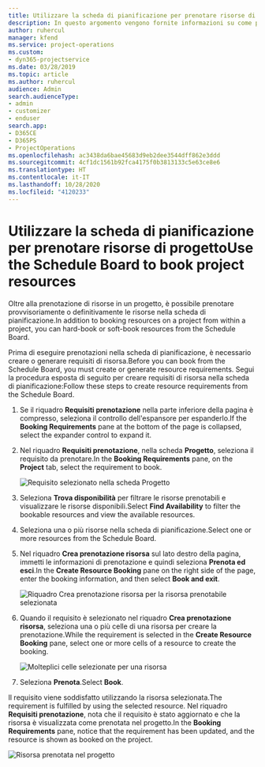 ```yaml
---
title: Utilizzare la scheda di pianificazione per prenotare risorse di progetto
description: In questo argomento vengono fornite informazioni su come prenotare le risorse.
author: ruhercul
manager: kfend
ms.service: project-operations
ms.custom:
- dyn365-projectservice
ms.date: 03/28/2019
ms.topic: article
ms.author: ruhercul
audience: Admin
search.audienceType:
- admin
- customizer
- enduser
search.app:
- D365CE
- D365PS
- ProjectOperations
ms.openlocfilehash: ac3438da6bae45683d9eb2dee3544dff862e3ddd
ms.sourcegitcommit: 4cf1dc1561b92fca4175f0b3813133c5e63ce8e6
ms.translationtype: HT
ms.contentlocale: it-IT
ms.lasthandoff: 10/28/2020
ms.locfileid: "4120233"
---
```

# <a name="use-the-schedule-board-to-book-project-resources"></a><span data-ttu-id="6dfc1-103">Utilizzare la scheda di pianificazione per prenotare risorse di progetto</span><span class="sxs-lookup"><span data-stu-id="6dfc1-103">Use the Schedule Board to book project resources</span></span>

<span data-ttu-id="6dfc1-104">Oltre alla prenotazione di risorse in un progetto, è possibile prenotare provvisoriamente o definitivamente le risorse nella scheda di pianificazione.</span><span class="sxs-lookup"><span data-stu-id="6dfc1-104">In addition to booking resources on a project from within a project, you can hard-book or soft-book resources from the Schedule Board.</span></span>

<span data-ttu-id="6dfc1-105">Prima di eseguire prenotazioni nella scheda di pianificazione, è necessario creare o generare requisiti di risorsa.</span><span class="sxs-lookup"><span data-stu-id="6dfc1-105">Before you can book from the Schedule Board, you must create or generate resource requirements.</span></span> <span data-ttu-id="6dfc1-106">Segui la procedura esposta di seguito per creare requisiti di risorsa nella scheda di pianificazione:</span><span class="sxs-lookup"><span data-stu-id="6dfc1-106">Follow these steps to create resource requirements from the Schedule Board.</span></span>

1. <span data-ttu-id="6dfc1-107">Se il riquadro **Requisiti prenotazione** nella parte inferiore della pagina è compresso, seleziona il controllo dell'espansore per espanderlo.</span><span class="sxs-lookup"><span data-stu-id="6dfc1-107">If the **Booking Requirements** pane at the bottom of the page is collapsed, select the expander control to expand it.</span></span>
2. <span data-ttu-id="6dfc1-108">Nel riquadro **Requisiti prenotazione**, nella scheda **Progetto**, seleziona il requisito da prenotare.</span><span class="sxs-lookup"><span data-stu-id="6dfc1-108">In the **Booking Requirements** pane, on the **Project** tab, select the requirement to book.</span></span>

    ![Requisito selezionato nella scheda Progetto](media/Resource-Management-image73.png)

3. <span data-ttu-id="6dfc1-110">Seleziona **Trova disponibilità** per filtrare le risorse prenotabili e visualizzare le risorse disponibili.</span><span class="sxs-lookup"><span data-stu-id="6dfc1-110">Select **Find Availability** to filter the bookable resources and view the available resources.</span></span> 
4. <span data-ttu-id="6dfc1-111">Seleziona una o più risorse nella scheda di pianificazione.</span><span class="sxs-lookup"><span data-stu-id="6dfc1-111">Select one or more resources from the Schedule Board.</span></span> 
5. <span data-ttu-id="6dfc1-112">Nel riquadro **Crea prenotazione risorsa** sul lato destro della pagina, immetti le informazioni di prenotazione e quindi seleziona **Prenota ed esci**.</span><span class="sxs-lookup"><span data-stu-id="6dfc1-112">In the **Create Resource Booking** pane on the right side of the page, enter the booking information, and then select **Book and exit**.</span></span>

    ![Riquadro Crea prenotazione risorsa per la risorsa prenotabile selezionata](media/Resource-Management-image74.png)

6. <span data-ttu-id="6dfc1-114">Quando il requisito è selezionato nel riquadro **Crea prenotazione risorsa**, seleziona una o più celle di una risorsa per creare la prenotazione.</span><span class="sxs-lookup"><span data-stu-id="6dfc1-114">While the requirement is selected in the **Create Resource Booking** pane, select one or more cells of a resource to create the booking.</span></span>

    ![Molteplici celle selezionate per una risorsa](media/Resource-Management-image75.png)

7. <span data-ttu-id="6dfc1-116">Seleziona **Prenota**.</span><span class="sxs-lookup"><span data-stu-id="6dfc1-116">Select **Book**.</span></span>

<span data-ttu-id="6dfc1-117">Il requisito viene soddisfatto utilizzando la risorsa selezionata.</span><span class="sxs-lookup"><span data-stu-id="6dfc1-117">The requirement is fulfilled by using the selected resource.</span></span> <span data-ttu-id="6dfc1-118">Nel riquadro **Requisiti prenotazione**, nota che il requisito è stato aggiornato e che la risorsa è visualizzata come prenotata nel progetto.</span><span class="sxs-lookup"><span data-stu-id="6dfc1-118">In the **Booking Requirements** pane, notice that the requirement has been updated, and the resource is shown as booked on the project.</span></span>

![Risorsa prenotata nel progetto](media/Resource-Management-image76.png)
